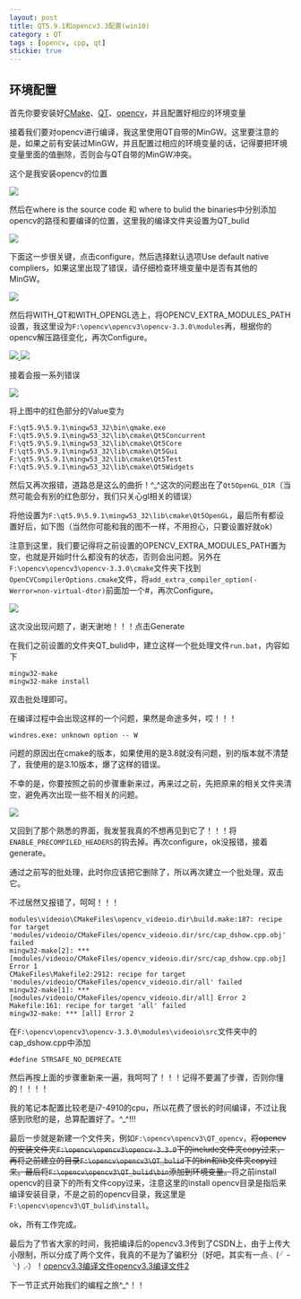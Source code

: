 ```yaml
---
layout: post
title: QT5.9.1和opencv3.3配置(win10)
category : QT
tags : [opencv, cpp, qt]
stickie: true
---
```


环境配置
---

首先你要安装好[CMake](https://cmake.org/download/)、[QT](https://www1.qt.io/developers/)、[opencv](https://opencv.org/)，并且配置好相应的环境变量

接着我们要对opencv进行编译，我这里使用QT自带的MinGW。这里要注意的是，如果之前有安装过MinGW，并且配置过相应的环境变量的话，记得要把环境变量里面的值删除，否则会与QT自带的MinGW冲突。

这个是我安装opencv的位置

<a href="http://wx4.sinaimg.cn/mw690/af2d2659ly1fkme6ifhi6j20t60icq4s.jpg" data-lightbox="roadtrip">
<img src="http://wx4.sinaimg.cn/mw690/af2d2659ly1fkme6ifhi6j20t60icq4s.jpg" class="img-fluid">
</a>

然后在where is the source code 和 where to bulid the binaries中分别添加opencv的路径和要编译的位置，这里我的编译文件夹设置为QT_bulid

<a href="http://wx4.sinaimg.cn/mw690/af2d2659ly1fkme6it6yrj20k30ig74f.jpg" data-lightbox="roadtrip">
<img src="http://wx4.sinaimg.cn/mw690/af2d2659ly1fkme6it6yrj20k30ig74f.jpg" class="img-fluid">
</a>

下面这一步很关键，点击configure，然后选择默认选项Use default native compliers，如果这里出现了错误，请仔细检查环境变量中是否有其他的MinGW。

<a href="http://wx4.sinaimg.cn/mw690/af2d2659ly1fkmkdgyxngj20dy0a1748.jpg" data-lightbox="roadtrip">
<img src="http://wx4.sinaimg.cn/mw690/af2d2659ly1fkmkdgyxngj20dy0a1748.jpg" class="img-fluid">
</a>

然后将WITH_QT和WITH_OPENGL选上，将OPENCV_EXTRA_MODULES_PATH设置，我这里设为`F:\opencv\opencv3\opencv-3.3.0\modules`再，根据你的opencv解压路径变化，再次Configure。

<a href="http://wx1.sinaimg.cn/mw690/af2d2659ly1fkmkdeofyoj20k30k5t9h.jpg" data-lightbox="roadtrip">
<img src="http://wx1.sinaimg.cn/mw690/af2d2659ly1fkmkdeofyoj20k30k5t9h.jpg" class="img-fluid">
</a>

<a href="http://wx4.sinaimg.cn/mw690/af2d2659ly1fkmkdggmzuj21f60u0gnt.jpg" data-lightbox="roadtrip">
<img src="http://wx4.sinaimg.cn/mw690/af2d2659ly1fkmkdggmzuj21f60u0gnt.jpg" class="img-fluid">
</a>

接着会报一系列错误

<a href="http://wx4.sinaimg.cn/mw690/af2d2659ly1fkmkdf232ij20k30k5mye.jpg" data-lightbox="roadtrip">
<img src="http://wx4.sinaimg.cn/mw690/af2d2659ly1fkmkdf232ij20k30k5mye.jpg" class="img-fluid">
</a>

将上图中的红色部分的Value变为

```
F:\qt5.9\5.9.1\mingw53_32\bin\qmake.exe
F:\qt5.9\5.9.1\mingw53_32\lib\cmake\Qt5Concurrent
F:\qt5.9\5.9.1\mingw53_32\lib\cmake\Qt5Core
F:\qt5.9\5.9.1\mingw53_32\lib\cmake\Qt5Gui
F:\qt5.9\5.9.1\mingw53_32\lib\cmake\Qt5Test
F:\qt5.9\5.9.1\mingw53_32\lib\cmake\Qt5Widgets
```

然后又再次报错，道路总是这么的曲折！^_^这次的问题出在了`Qt5OpenGL_DIR`（当然可能会有别的红色部分，我们只关心gl相关的错误）

将他设置为`F:\qt5.9\5.9.1\mingw53_32\lib\cmake\Qt5OpenGL`，最后所有都设置好后，如下图（当然你可能和我的图不一样，不用担心，只要设置好就ok）

注意到这里，我们要记得将之前设置的OPENCV_EXTRA_MODULES_PATH置为空，也就是开始时什么都没有的状态，否则会出问题。另外在`F:\opencv\opencv3\opencv-3.3.0\cmake`文件夹下找到`OpenCVCompilerOptions.cmake`文件，将`add_extra_compiler_option(-Werror=non-virtual-dtor)`前面加一个#，再次Configure。

<a href="http://wx1.sinaimg.cn/mw690/af2d2659ly1fkmkdfyhexj21f60u0acc.jpg" data-lightbox="roadtrip">
<img src="http://wx1.sinaimg.cn/mw690/af2d2659ly1fkmkdfyhexj21f60u0acc.jpg" class="img-fluid">
</a>

这次没出现问题了，谢天谢地！！！点击Generate

在我们之前设置的文件夹QT_bulid中，建立这样一个批处理文件`run.bat`，内容如下

```
mingw32-make
mingw32-make install
```

双击批处理即可。

在编译过程中会出现这样的一个问题，果然是命途多舛，哎！！！

```
windres.exe: unknown option -- W
```

问题的原因出在cmake的版本，如果使用的是3.8就没有问题，别的版本就不清楚了，我使用的是3.10版本，爆了这样的错误。

不幸的是，你要按照之前的步骤重新来过，再来过之前，先把原来的相关文件夹清空，避免再次出现一些不相关的问题。

<a href="http://wx1.sinaimg.cn/mw690/af2d2659ly1fkmlesur5jj21f60u0jtn.jpg" data-lightbox="roadtrip">
<img src="http://wx1.sinaimg.cn/mw690/af2d2659ly1fkmlesur5jj21f60u0jtn.jpg" class="img-fluid">
</a>

又回到了那个熟悉的界面，我发誓我真的不想再见到它了！！！将`ENABLE_PRECOMPILED_HEADERS`的钩去掉。再次configure，ok没报错，接着generate。

通过之前写的批处理，此时你应该把它删除了，所以再次建立一个批处理，双击它。

不过居然又报错了，呵呵！！！

```
modules\videoio\CMakeFiles\opencv_videoio.dir\build.make:187: recipe for target 'modules/videoio/CMakeFiles/opencv_videoio.dir/src/cap_dshow.cpp.obj' failed
mingw32-make[2]: *** [modules/videoio/CMakeFiles/opencv_videoio.dir/src/cap_dshow.cpp.obj] Error 1
CMakeFiles\Makefile2:2912: recipe for target 'modules/videoio/CMakeFiles/opencv_videoio.dir/all' failed
mingw32-make[1]: *** [modules/videoio/CMakeFiles/opencv_videoio.dir/all] Error 2
Makefile:161: recipe for target 'all' failed
mingw32-make: *** [all] Error 2
```

在`F:\opencv\opencv3\opencv-3.3.0\modules\videoio\src`文件夹中的cap_dshow.cpp中添加

```
#define STRSAFE_NO_DEPRECATE
```

然后再按上面的步骤重新来一遍，我呵呵了！！！记得不要漏了步骤，否则你懂的！！！！

我的笔记本配置比较老是i7-4910的cpu，所以花费了很长的时间编译，不过让我感到欣慰的是，总算配置好了。^_^!!!

最后一步就是新建一个文件夹，例如`F:\opencv\opencv3\QT_opencv`，~~将opencv的安装文件夹`F:\opencv\opencv3\opencv-3.3.0`下的include文件夹copy过来，再将之前建立的目录`F:\opencv\opencv3\QT_bulid`下的bin和lib文件夹copy过来。最后将`F:\opencv\opencv3\QT_bulid\bin`添加到环境变量。~~将之前install opencv的目录下的所有文件copy过来，注意这里的install opencv目录是指后来编译安装目录，不是之前的opencv目录，我这里是`F:\opencv\opencv3\QT_bulid\install`。

ok，所有工作完成。

最后为了节省大家的时间，我把编译后的opencv3.3传到了CSDN上，由于上传大小限制，所以分成了两个文件，我真的不是为了骗积分（好吧，其实有一点╮(╯-╰)╭）！[opencv3.3编译文件](http://download.csdn.net/download/qq_17550379/10028618)[opencv3.3编译文件2](http://download.csdn.net/download/qq_17550379/10028622)

下一节正式开始我们的编程之旅^_^！！